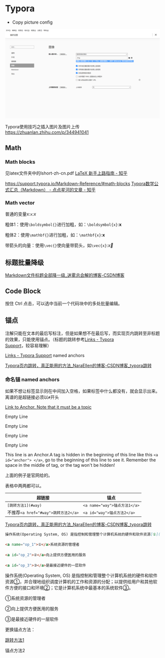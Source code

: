 # Typora

- Copy picture config

![pic](img/202202162300594.png)

Typora使用技巧之插入图片及图片上传
<https://zhuanlan.zhihu.com/p/344941041>

## Math

### Math blocks

见latex文件夹中的lshort-zh-cn.pdf
[LaTeX 新手上路指南 \- 知乎](https://zhuanlan.zhihu.com/p/433710726)

<https://support.typora.io/Markdown-Reference/#math-blocks>
[Typora数学公式汇总（Markdown） - 点点星河的文章 - 知乎](https://zhuanlan.zhihu.com/p/261750408)

### Math vector

普通的变量x:`x`:$x$

粗体1：使用`\boldsymbol{}`进行加粗，如：`\boldsymbol{x}`:$\boldsymbol{x}$

粗体2：使用`\mathbf{}`进行加粗，如：`\mathbf{x}`:$\mathbf{x}$

带箭头的向量：使用`\vec{}`使向量带箭头，如`\vec{x}`:$\vec{x}$

## 标题批量降级

[Markdown文件标题全部降一级\_迷雾总会解的博客\-CSDN博客](https://blog.csdn.net/qq_44766883/article/details/122601949)

## Code Block

按住 Ctrl 点击，可以选中当前一个代码块中的多处批量编辑。

## 锚点

注解只能在文本的最后写标注，但是如果想不在最后写，而实现页内跳转至非标题的效果，只能使用锚点。（标题的跳转参考[Links \- Typora Support](https://support.typora.io/Links/#reference-link)，较容易理解）

[Links \- Typora Support](https://support.typora.io/Links/#reference-link) named anchors

[Typora页内跳转，真正能用的方法\_NaraEllen的博客\-CSDN博客\_typora跳转](https://blog.csdn.net/u013502146/article/details/103171825)

### 命名锚 named anchors

如果不想让标签显示则在中间加入空格，如果标签中什么都没有，就会显示出来。离谱的是超链接必须以`#`开头

<a href="#anchor">Link to Anchor. Note that it must be a topic</a>

Empty Line

Empty Line

Empty Line

Empty Line

<a id="anchor"> </a>This line is an Anchor.A tag is hidden in the beginning of this line like this `<a id="anchor"> </a>`, go to the beginning of this line to see it. Remember the space in the middle of tag, or the tag won't be hidden! 

上面的例子是官网给的。

表格中两两都可以。

| 超链接                               | 锚点                          |
| ------------------------------------ | ----------------------------- |
| `[跳转方法1](#way)`                  | `<a name="way">锚点方法1</a>` |
| 不推荐`<a href="#way">跳转方法2</a>` | `<a id="way">锚点方法2</a>`   |

[Typora页内跳转，真正能用的方法\_NaraEllen的博客\-CSDN博客\_typora跳转](https://blog.csdn.net/u013502146/article/details/103171825)

```markdown
操作系统(Operating System, OS) 是指控制和管理整个计算机系统的硬件和软件资源[①](#op_1)，并合理地组织调度计算机的工作和资源的分配；以提供给用户和其他软件方便的接口和环境<a href="#op_2">②</a>；它是计算机系统中最基本的系统软件<a href="#op_3">③</a>。

<a name="op_1">①</a>系统资源的管理者

<a id="op_2">②</a>向上提供方便医用的服务

<a id="op_3">③</a>是最接近硬件的一层软件
```

操作系统(Operating System, OS) 是指控制和管理整个计算机系统的硬件和软件资源[①](#op_1)，并合理地组织调度计算机的工作和资源的分配；以提供给用户和其他软件方便的接口和环境<a href="#op_2">②</a>；它是计算机系统中最基本的系统软件<a href="#op_3">③</a>。

<a id="op_1">①</a>系统资源的管理者

<a id="op_2">②</a>向上提供方便医用的服务

<a id="op_3">③</a>是最接近硬件的一层软件

更换锚点方法：

[跳转方法1](#way1)

<a id="way1">锚点方法2</a>
